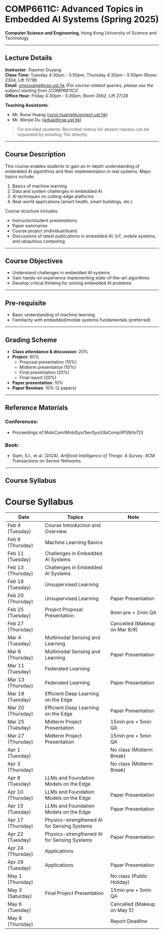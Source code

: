 # COMP6611C: Advanced Topics in Embedded AI Systems (Spring 2025)  

**Computer Science and Engineering**, Hong Kong University of Science and Technology  

---

## Lecture Details

**Instructor**: Xiaomin Ouyang  
**Class Time**: Tuesday 4:30pm - 5:50pm, Thursday 4:30pm - 5:50pm (Room 2304, Lift 17/18)  
**Email**: [xmouyang@cse.ust.hk](mailto:xmouyang@cse.ust.hk) *(For course-related queries, please use the subject starting from [COMP6611C])*  
**Office Hour**: Friday 4:30pm - 5:30pm, Room 3562, Lift 27/28  

**Teaching Assistants**:  

- Mr. Runxi Huang ([runxi.huang@connect.ust.hk](mailto:runxi.huang@connect.ust.hk))  
- Mr. Wenjie Du ([wduaj@cse.ust.hk](mailto:wduaj@cse.ust.hk))  

> For enrolled students: Recorded videos for absent classes can be requested by emailing TAs directly.

---

## Course Description

This course enables students to gain an in-depth understanding of embedded AI algorithms and their implementation in real systems. Major topics include:  

1. Basics of machine learning  
2. Data and system challenges in embedded AI  
3. AI techniques on cutting-edge platforms  
4. Real-world applications (smart health, smart buildings, etc.)  

Course structure includes:  

- Instructor/student presentations  
- Paper summaries  
- Course project (individual/team)  
- Discussions of latest publications in embedded AI, IoT, mobile systems, and ubiquitous computing  

---

## Course Objectives

- Understand challenges in embedded AI systems  
- Gain hands-on experience implementing state-of-the-art algorithms  
- Develop critical thinking for solving embedded AI problems  

---

## Pre-requisite

- Basic understanding of machine learning  
- Familiarity with embedded/mobile systems fundamentals (preferred)  

---

## Grading Scheme

- **Class attendance & discussion**: 20%  
- **Project**: 60%  
  - Proposal presentation (10%)  
  - Midterm presentation (10%)  
  - Final presentation (20%)  
  - Final report (20%)  
- **Paper presentation**: 10%  
- **Paper Reviews**: 10% (2 papers)  

---

## Reference Materials

### Conferences:

- Proceedings of MobiCom/MobiSys/SenSys/UbiComp/IPSN/IoTDI  

### Book:

- Siam, S.I., et al. (2024). *Artificial Intelligence of Things: A Survey*. ACM Transactions on Sensor Networks.

---

## Course Syllabus

# Course Syllabus

| Date              | Topics                                      | Note                          |
| ----------------- | ------------------------------------------- | ----------------------------- |
| Feb 4 (Tuesday)   | Course Introduction and Overview            |                               |
| Feb 6 (Thursday)  | Machine Learning Basics                     |                               |
| Feb 11 (Tuesday)  | Challenges in Embedded AI Systems           |                               |
| Feb 13 (Thursday) | Challenges in Embedded AI Systems           |                               |
| Feb 18 (Tuesday)  | Unsupervised Learning                       |                               |
| Feb 20 (Thursday) | Unsupervised Learning                       | Paper Presentation            |
| Feb 25 (Tuesday)  | Project Proposal Presentation               | 8min pre + 2min QA            |
| Feb 27 (Thursday) |                                             | Cancelled (Makeup on Mar 8/9) |
| Mar 4 (Tuesday)   | Multimodal Sensing and Learning             |                               |
| Mar 6 (Thursday)  | Multimodal Sensing and Learning             | Paper Presentation            |
| Mar 11 (Tuesday)  | Federated Learning                          |                               |
| Mar 13 (Thursday) | Federated Learning                          | Paper Presentation            |
| Mar 18 (Tuesday)  | Efficient Deep Learning on the Edge         |                               |
| Mar 20 (Thursday) | Efficient Deep Learning on the Edge         | Paper Presentation            |
| Mar 25 (Tuesday)  | Midterm Project Presentation                | 15min pre + 5min QA           |
| Mar 27 (Thursday) | Midterm Project Presentation                | 15min pre + 5min QA           |
| Apr 1 (Tuesday)   |                                             | No class (Midterm Break)      |
| Apr 3 (Thursday)  |                                             | No class (Midterm Break)      |
| Apr 8 (Tuesday)   | LLMs and Foundation Models on the Edge      |                               |
| Apr 10 (Thursday) | LLMs and Foundation Models on the Edge      | Paper Presentation            |
| Apr 15 (Tuesday)  | LLMs and Foundation Models on the Edge      | Paper Presentation            |
| Apr 17 (Thursday) | Physics-strengthened AI for Sensing Systems |                               |
| Apr 22 (Tuesday)  | Physics-strengthened AI for Sensing Systems | Paper Presentation            |
| Apr 24 (Thursday) | Applications                                |                               |
| Apr 29 (Tuesday)  | Applications                                | Paper Presentation            |
| May 1 (Thursday)  |                                             | No class (Public Holiday)     |
| May 3 (Saturday)  | Final Project Presentation                  | 15min pre + 5min QA           |
| May 6 (Tuesday)   |                                             | Cancelled (Makeup on May 5)   |
| May 8 (Thursday)  |                                             | Report Deadline               |